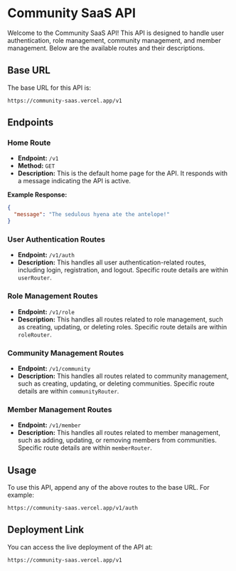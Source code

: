# Community SaaS API

Welcome to the Community SaaS API! This API is designed to handle user authentication, role management, community management, and member management. Below are the available routes and their descriptions.

## Base URL

The base URL for this API is:

```
https://community-saas.vercel.app/v1
```

## Endpoints

### Home Route

- **Endpoint:** `/v1`
- **Method:** `GET`
- **Description:** This is the default home page for the API. It responds with a message indicating the API is active.

**Example Response:**

```json
{
  "message": "The sedulous hyena ate the antelope!"
}
```

### User Authentication Routes

- **Endpoint:** `/v1/auth`
- **Description:** This handles all user authentication-related routes, including login, registration, and logout. Specific route details are within `userRouter`.

### Role Management Routes

- **Endpoint:** `/v1/role`
- **Description:** This handles all routes related to role management, such as creating, updating, or deleting roles. Specific route details are within `roleRouter`.

### Community Management Routes

- **Endpoint:** `/v1/community`
- **Description:** This handles all routes related to community management, such as creating, updating, or deleting communities. Specific route details are within `communityRouter`.

### Member Management Routes

- **Endpoint:** `/v1/member`
- **Description:** This handles all routes related to member management, such as adding, updating, or removing members from communities. Specific route details are within `memberRouter`.

## Usage

To use this API, append any of the above routes to the base URL. For example:

```
https://community-saas.vercel.app/v1/auth
```

## Deployment Link

You can access the live deployment of the API at:

```
https://community-saas.vercel.app/v1
```
